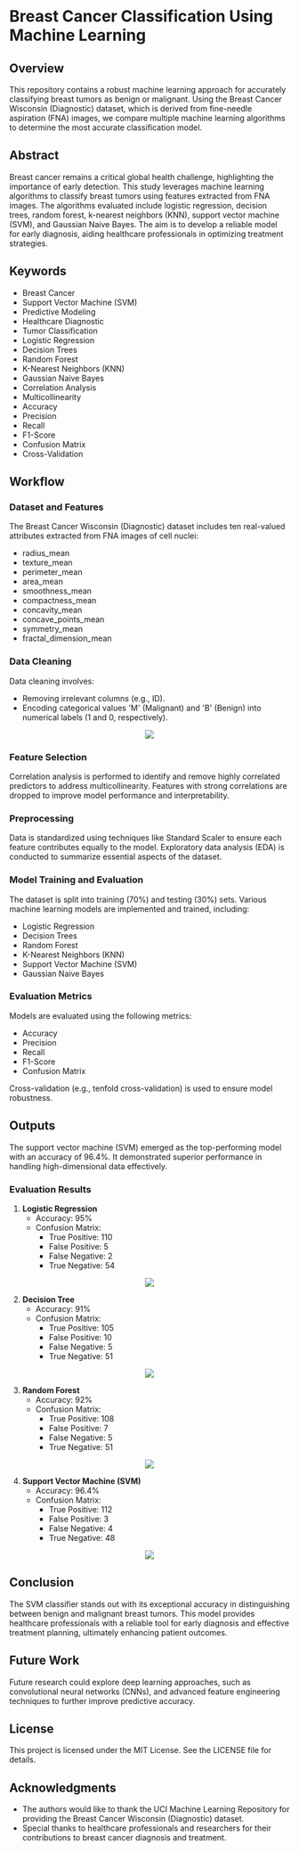 # Breast Cancer Classification Using Machine Learning

## Overview

This repository contains a robust machine learning approach for accurately classifying breast tumors as benign or malignant. Using the Breast Cancer Wisconsin (Diagnostic) dataset, which is derived from fine-needle aspiration (FNA) images, we compare multiple machine learning algorithms to determine the most accurate classification model.

## Abstract

Breast cancer remains a critical global health challenge, highlighting the importance of early detection. This study leverages machine learning algorithms to classify breast tumors using features extracted from FNA images. The algorithms evaluated include logistic regression, decision trees, random forest, k-nearest neighbors (KNN), support vector machine (SVM), and Gaussian Naive Bayes. The aim is to develop a reliable model for early diagnosis, aiding healthcare professionals in optimizing treatment strategies.

## Keywords

- Breast Cancer
- Support Vector Machine (SVM)
- Predictive Modeling
- Healthcare Diagnostic
- Tumor Classification
- Logistic Regression
- Decision Trees
- Random Forest
- K-Nearest Neighbors (KNN)
- Gaussian Naive Bayes
- Correlation Analysis
- Multicollinearity
- Accuracy
- Precision
- Recall
- F1-Score
- Confusion Matrix
- Cross-Validation

## Workflow

### Dataset and Features

The Breast Cancer Wisconsin (Diagnostic) dataset includes ten real-valued attributes extracted from FNA images of cell nuclei:
- radius_mean
- texture_mean
- perimeter_mean
- area_mean
- smoothness_mean
- compactness_mean
- concavity_mean
- concave_points_mean
- symmetry_mean
- fractal_dimension_mean

### Data Cleaning

Data cleaning involves:
- Removing irrelevant columns (e.g., ID).
- Encoding categorical values 'M' (Malignant) and 'B' (Benign) into numerical labels (1 and 0, respectively).

<p align="center">
<img src="/images/Picture1.png" "Data Cleaning removing irrelevant columns and encoding categorical values">
</p>

### Feature Selection

Correlation analysis is performed to identify and remove highly correlated predictors to address multicollinearity. Features with strong correlations are dropped to improve model performance and interpretability.

### Preprocessing

Data is standardized using techniques like Standard Scaler to ensure each feature contributes equally to the model. Exploratory data analysis (EDA) is conducted to summarize essential aspects of the dataset.

### Model Training and Evaluation

The dataset is split into training (70%) and testing (30%) sets. Various machine learning models are implemented and trained, including:
- Logistic Regression
- Decision Trees
- Random Forest
- K-Nearest Neighbors (KNN)
- Support Vector Machine (SVM)
- Gaussian Naive Bayes

### Evaluation Metrics

Models are evaluated using the following metrics:
- Accuracy
- Precision
- Recall
- F1-Score
- Confusion Matrix

Cross-validation (e.g., tenfold cross-validation) is used to ensure model robustness.

## Outputs

The support vector machine (SVM) emerged as the top-performing model with an accuracy of 96.4%. It demonstrated superior performance in handling high-dimensional data effectively.

### Evaluation Results

1. **Logistic Regression**
   - Accuracy: 95%
   - Confusion Matrix: 
     - True Positive: 110
     - False Positive: 5
     - False Negative: 2
     - True Negative: 54

<p align="center">
<img src="/images/Picture2.png" "Confusion matrix and Accuracy for Logistic Regression">
</p>

2. **Decision Tree**
   - Accuracy: 91%
   - Confusion Matrix:
     - True Positive: 105
     - False Positive: 10
     - False Negative: 5
     - True Negative: 51

<p align="center">
<img src="/images/Picture3.png" "Confusion matrix and Accuracy for Decision Tree">
</p>

3. **Random Forest**
   - Accuracy: 92%
   - Confusion Matrix:
     - True Positive: 108
     - False Positive: 7
     - False Negative: 5
     - True Negative: 51

<p align="center">
<img src="/images/Picture4.png" "Confusion matrix and Accuracy for Random Forest">
</p>

4. **Support Vector Machine (SVM)**
   - Accuracy: 96.4%
   - Confusion Matrix:
     - True Positive: 112
     - False Positive: 3
     - False Negative: 4
     - True Negative: 48

<p align="center">
<img src="/images/Picture5.png" "Confusion matrix and Accuracy for Support Vector Machine">
</p>

## Conclusion

The SVM classifier stands out with its exceptional accuracy in distinguishing between benign and malignant breast tumors. This model provides healthcare professionals with a reliable tool for early diagnosis and effective treatment planning, ultimately enhancing patient outcomes.

## Future Work

Future research could explore deep learning approaches, such as convolutional neural networks (CNNs), and advanced feature engineering techniques to further improve predictive accuracy.

## License

This project is licensed under the MIT License. See the LICENSE file for details.

## Acknowledgments

- The authors would like to thank the UCI Machine Learning Repository for providing the Breast Cancer Wisconsin (Diagnostic) dataset.
- Special thanks to healthcare professionals and researchers for their contributions to breast cancer diagnosis and treatment.
